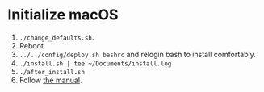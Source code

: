 # Initialize macOS
1.  `./change_defaults.sh`.
2.  Reboot.
3.  `../../config/deploy.sh bashrc` and relogin bash to install comfortably.
4.  `./install.sh | tee ~/Documents/install.log`
5.  `./after_install.sh`
6.  Follow [the manual](./manual.md).
